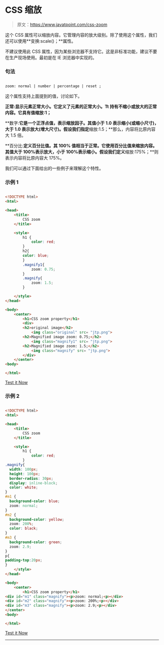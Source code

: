 # CSS 缩放

> 原文：<https://www.javatpoint.com/css-zoom>

这个 CSS 属性可以缩放内容。它管理内容的放大级别。除了使用这个属性，我们还可以使用**变换:scale()；**属性。

不建议使用此 CSS 属性，因为某些浏览器不支持它。这是非标准功能，建议不要在生产现场使用。最初是在 IE 浏览器中实现的。

### 句法

```html

zoom: normal | number | percentage | reset ;

```

这个属性支持上面提到的值，讨论如下。

**正常:**显示元素正常大小。它定义了元素的正常大小。Tt 持有不缩小或放大的正常内容。它具有值**缩放:1；**

**数字:**它是一个正浮点值，表示缩放因子。其值小于 1.0 表示缩小(或缩小尺寸)，大于 1.0 表示放大(增大尺寸)。假设我们指定**缩放:1.5；**那么，内容将比原内容大 1.5 倍。

**百分比:**定义百分比值。其 **100%** 值相当于正常。它使用百分比值来缩放内容。其值大于 100%表示放大，小于 100%表示缩小。假设我们定义**缩放:175%；**则表示内容将比原内容大 175%。

我们可以通过下面给出的一些例子来理解这个特性。

### 示例 1

```html

<!DOCTYPE html>  
<html>  

<head>  
    <title>  
        CSS zoom 
    </title>  

    <style>  
        h1 {  
            color: red;			
        }  
		h2{
		color: blue;
		}
        .magnify1{ 
            zoom: 0.75; 
        } 
        .magnify{ 
            zoom: 1.5; 
        } 

    </style>  
</head>  

<body>  
    <center>           
        <h1>CSS zoom property</h1>            
        <div>  
		<h2>original image</h2>
            <img class="original" src= "jtp.png">  
  		<h2>Magnified image zoom: 0.75;</h2>
            <img class="magnify1" src= "jtp.png">  			
  		<h2>Magnified image zoom: 1.5;</h2>
            <img class="magnify" src= "jtp.png">  
        </div>  
    </center>  
<body>  

</html>

```

[Test it Now](https://www.javatpoint.com/oprweb/test.jsp?filename=CSSZoom1)

### 示例 2

```html

<!DOCTYPE html>  
<html>  

<head>  
    <title>  
        CSS zoom 
    </title>  

    <style>  
        h1 {  
            color: red;			
        }  
.magnify{
  width: 100px;
  height: 100px;
  border-radius: 30px;
  display: inline-block;
  color: white;
}
#m1 {
  background-color: blue;
  zoom: normal;
}
#m2 {
  background-color: yellow;
  zoom: 200%;
  color: black;
}
#m3 {
  background-color: green;
  zoom: 2.9;
}		
p{
padding-top:20px;
}
    </style>  
</head>  

<body>  
    <center>           
        <h1>CSS zoom property</h1>            
<div id="m1" class="magnify"><p>zoom: normal;<p></div>
<div id="m2" class="magnify"><p>zoom: 200%;<p></div>
<div id="m3" class="magnify"><p>zoom: 2.9;<p></div>    
</center>  
<body>  

</html>

```

[Test it Now](https://www.javatpoint.com/oprweb/test.jsp?filename=CSSZoom2)

* * *